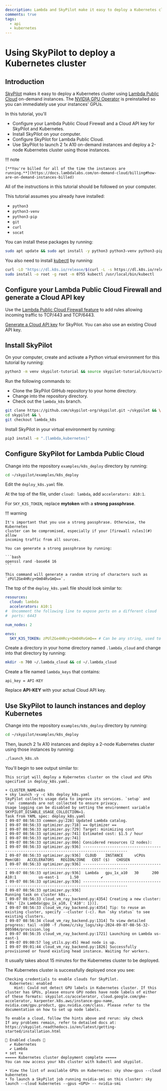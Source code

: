 ```yaml
---
description: Lambda and SkyPilot make it easy to deploy a Kubernetes cluster. Read this tutorial to learn more.
comments: true
tags:
  - api
  - kubernetes
---
```


# Using SkyPilot to deploy a Kubernetes cluster

## Introduction

[SkyPilot](https://skypilot.readthedocs.io/en/latest/docs/index.html) makes it
easy to deploy a Kubernetes cluster using [Lambda Public
Cloud](https://lambdalabs.com/service/gpu-cloud) on-demand instances. The
[NVIDIA GPU
Operator](https://docs.nvidia.com/datacenter/cloud-native/gpu-operator/latest/index.html)
is preinstalled so you can immediately use your instances' GPUs.

In this tutorial, you'll

- Configure your Lambda Public Cloud Firewall and a Cloud API key for SkyPilot
  and Kubernetes.
- Install SkyPilot on your computer.
- Configure SkyPilot for Lambda Public Cloud.
- Use SkyPilot to launch 2 1x A10 on-demand instances and deploy a 2-node
  Kubernetes cluster using those instances.

!!! note

    [**You're billed for all of the time the instances are
    running.**](https://docs.lambdalabs.com/on-demand-cloud/billing#how-are-on-demand-instances-billed)

All of the instructions in this tutorial should be followed on your computer.

This tutorial assumes you already have installed:

- `python3`
- `python3-venv`
- `python3-pip`
- `git`
- `curl`
- `socat`

You can install these packages by running:

```bash
sudo apt update && sudo apt install -y python3 python3-venv python3-pip git curl socat`
```

You also need to install
[kubectl](https://kubernetes.io/docs/reference/kubectl/) by running:

```bash
curl -LO "https://dl.k8s.io/release/$(curl -L -s https://dl.k8s.io/release/stable.txt)/bin/linux/amd64/kubectl" && \
sudo install -o root -g root -m 0755 kubectl /usr/local/bin/kubectl
```

## Configure your Lambda Public Cloud Firewall and generate a Cloud API key

Use the [Lambda Public Cloud Firewall
feature](https://docs.lambdalabs.com/on-demand-cloud/firewall) to add rules
allowing incoming traffic to TCP/443 and TCP/6443.

[Generate a Cloud API
key](https://docs.lambdalabs.com/on-demand-cloud/dashboard#generate-and-delete-api-keys)
for SkyPilot. You can also use an existing Cloud API key.

## Install SkyPilot

On your computer, create and activate a Python virtual environment for this
tutorial by running:

```bash
python3 -m venv skypilot-tutorial && source skypilot-tutorial/bin/activate
```

Run the following commands to:

- Clone the SkyPilot GitHub repository to your home directory.
- Change into the repository directory.
- Check out the `lambda_k8s` branch.

```bash
git clone https://github.com/skypilot-org/skypilot.git ~/skypilot && \
cd skypilot && \
git checkout lambda_k8s
```

Install SkyPilot in your virtual environment by running:

```bash
pip3 install -e ".[lambda,kubernetes]"
```

## Configure SkyPilot for Lambda Public Cloud

Change into the repository `examples/k8s_deploy` directory by running:

```bash
cd ~/skypilot/examples/k8s_deploy
```

Edit the `deploy_k8s.yaml` file.

At the top of the file, under `cloud: lambda`, add `accelerators: A10:1`.

For `SKY_K3S_TOKEN`, replace **mytoken** with a **strong passphrase**.

!!! warning

    It's important that you use a strong passphrase. Otherwise, the Kubernetes
    cluster can be compromised, especially if your [firewall rules](#) allow
    incoming traffic from all sources.

    You can generate a strong passphrase by running:

    ```bash
    openssl rand -base64 16
    ```

    This command will generate a random string of characters such as
    `zPUlZGe4HRcy+Om04RvGmQ==`.

The top of the `deploy_k8s.yaml` file should look similar to:

```yaml
resources:
  cloud: lambda
  accelerators: A10:1
#  Uncomment the following line to expose ports on a different cloud
#  ports: 6443

num_nodes: 2

envs:
  SKY_K3S_TOKEN: zPUlZGe4HRcy+Om04RvGmQ== # Can be any string, used to join worker nodes to the cluster
```

Create a directory in your home directory named `.lambda_cloud` and change into
that directory by running:

```bash
mkdir -m 700 ~/.lambda_cloud && cd ~/.lambda_cloud
```

Create a file named `lambda_keys` that contains:

```
api_key = API-KEY
```

Replace **API-KEY** with your actual Cloud API key.

## Use SkyPilot to launch instances and deploy Kubernetes

Change into the repository `examples/k8s_deploy` directory by running:

```bash
cd ~/skypilot/examples/k8s_deploy
```

Then, launch 2 1x A10 instances and deploy a 2-node Kubernetes cluster using
those instances by running:

```bash
./launch_k8s.sh
```

You'll begin to see output similar to:

```
This script will deploy a Kubernetes cluster on the cloud and GPUs specified in deploy_k8s.yaml.

+ CLUSTER_NAME=k8s
+ sky launch -y -c k8s deploy_k8s.yaml
SkyPilot collects usage data to improve its services. `setup` and `run` commands are not collected to ensure privacy.
Usage logging can be disabled by setting the environment variable SKYPILOT_DISABLE_USAGE_COLLECTION=1.
Task from YAML spec: deploy_k8s.yaml
I 09-07 08:56:33 common.py:228] Updated Lambda catalog.
I 09-07 08:56:33 optimizer.py:718] == Optimizer ==
I 09-07 08:56:33 optimizer.py:729] Target: minimizing cost
I 09-07 08:56:33 optimizer.py:741] Estimated cost: $1.5 / hour
I 09-07 08:56:33 optimizer.py:741]
I 09-07 08:56:33 optimizer.py:866] Considered resources (2 nodes):
I 09-07 08:56:33 optimizer.py:936] ------------------------------------------------------------------------------------------
I 09-07 08:56:33 optimizer.py:936]  CLOUD    INSTANCE     vCPUs   Mem(GB)   ACCELERATORS   REGION/ZONE   COST ($)   CHOSEN
I 09-07 08:56:33 optimizer.py:936] ------------------------------------------------------------------------------------------
I 09-07 08:56:33 optimizer.py:936]  Lambda   gpu_1x_a10   30      200       A10:1          us-east-1     1.50          ✔
I 09-07 08:56:33 optimizer.py:936] ------------------------------------------------------------------------------------------
I 09-07 08:56:33 optimizer.py:936]
Running task on cluster k8s...
I 09-07 08:56:33 cloud_vm_ray_backend.py:4354] Creating a new cluster: 'k8s' [2x Lambda(gpu_1x_a10, {'A10': 1})].
I 09-07 08:56:33 cloud_vm_ray_backend.py:4354] Tip: to reuse an existing cluster, specify --cluster (-c). Run `sky status` to see existing clusters.
I 09-07 08:56:34 cloud_vm_ray_backend.py:1314] To view detailed progress: tail -n100 -f /home/c/sky_logs/sky-2024-09-07-08-56-32-005984/provision.log
I 09-07 08:56:35 cloud_vm_ray_backend.py:1721] Launching on Lambda us-east-1
I 09-07 09:00:57 log_utils.py:45] Head node is up.
I 09-07 09:01:44 cloud_vm_ray_backend.py:1826] Successfully provisioned or found existing head instance. Waiting for workers.
```

It usually takes about 15 minutes for the Kubernetes cluster to be deployed.

The Kubernetes cluster is successfully deployed once you see:

```
Checking credentials to enable clouds for SkyPilot.
  Kubernetes: enabled
    Hint: Could not detect GPU labels in Kubernetes cluster. If this cluster has GPUs, please ensure GPU nodes have node labels of either of these formats: skypilot.co/accelerator, cloud.google.com/gke-accelerator, karpenter.k8s.aws/instance-gpu-name, nvidia.com/gpu.product, gpu.nvidia.com/class. Please refer to the documentation on how to set up node labels.

To enable a cloud, follow the hints above and rerun: sky check
If any problems remain, refer to detailed docs at: https://skypilot.readthedocs.io/en/latest/getting-started/installation.html

🎉 Enabled clouds 🎉
  ✔ Kubernetes
  ✔ Lambda
+ set +x
===== Kubernetes cluster deployment complete =====
You can now access your k8s cluster with kubectl and skypilot.

• View the list of available GPUs on Kubernetes: sky show-gpus --cloud kubernetes
• To launch a SkyPilot job running nvidia-smi on this cluster: sky launch --cloud kubernetes --gpus <GPU> -- nvidia-smi
```
